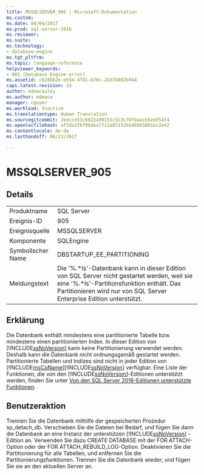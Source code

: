```yaml
---
title: MSSQLSERVER_905 | Microsoft-Dokumentation
ms.custom: 
ms.date: 04/04/2017
ms.prod: sql-server-2016
ms.reviewer: 
ms.suite: 
ms.technology:
- database-engine
ms.tgt_pltfrm: 
ms.topic: language-reference
helpviewer_keywords:
- 905 (Database Engine error)
ms.assetid: c828bb2e-e554-4f81-b76c-2b3740d2b944
caps.latest.revision: 14
author: edmacauley
ms.author: edmaca
manager: cguyer
ms.workload: Inactive
ms.translationtype: Human Translation
ms.sourcegitcommit: 2edcce51c6822a89151c3c3c76fbaacb5edd54f4
ms.openlocfilehash: af5da3fbf06dea7712a03152b54bb65001ec2e42
ms.contentlocale: de-de
ms.lasthandoff: 06/22/2017

---
```

# <a name="mssqlserver905"></a>MSSQLSERVER_905
  
## <a name="details"></a>Details  
  
|||  
|-|-|  
|Produktname|SQL Server|  
|Ereignis-ID|905|  
|Ereignisquelle|MSSQLSERVER|  
|Komponente|SQLEngine|  
|Symbolischer Name|DBSTARTUP_EE_PARTITIONING|  
|Meldungstext|Die '%.*ls'-Datenbank kann in dieser Edition von SQL Server nicht gestartet werden, weil sie eine '%.\*ls'-Partitionsfunktion enthält. Das Partitionieren wird nur von SQL Server Enterprise Edition unterstützt.|  
  
## <a name="explanation"></a>Erklärung  
Die Datenbank enthält mindestens eine partitionierte Tabelle bzw. mindestens einen partitionierten Index. In dieser Edition von [!INCLUDE[ssNoVersion](../../includes/ssnoversion-md.md)] kann keine Partitionierung verwendet werden. Deshalb kann die Datenbank nicht ordnungsgemäß gestartet werden. Partitionierte Tabellen und Indizes sind nicht in jeder Edition von [!INCLUDE[msCoName](../../includes/msconame-md.md)][!INCLUDE[ssNoVersion](../../includes/ssnoversion-md.md)] verfügbar. Eine Liste der Funktionen, die von den [!INCLUDE[ssNoVersion](../../includes/ssnoversion-md.md)]-Editionen unterstützt werden, finden Sie unter [Von den SQL Server 2016-Editionen unterstützte Funktionen](~/sql-server/editions-and-supported-features-for-sql-server-2016.md).  
  
## <a name="user-action"></a>Benutzeraktion  
Trennen Sie die Datenbank mithilfe der gespeicherten Prozedur sp_detach_db. Verschieben Sie die Dateien bei Bedarf, und fügen Sie dann die Datenbank an eine Instanz der unterstützen [!INCLUDE[ssNoVersion](../../includes/ssnoversion-md.md)] -Edition an. Verwenden Sie dazu CREATE DATABASE mit der FOR ATTACH-Option oder der FOR ATTACH_REBUILD_LOG-Option. Deaktivieren Sie die Partitionierung für alle Tabellen, und entfernen Sie die Partitionierungsfunktionen. Trennen Sie die Datenbank wieder, und fügen Sie sie an den aktuellen Server an.  
  

